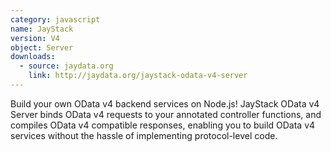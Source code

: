 ```yaml
---
category: javascript
name: JayStack
version: V4
object: Server
downloads:
  - source: jaydata.org
    link: http://jaydata.org/jaystack-odata-v4-server
---
```

Build your own OData v4 backend services on Node.js! JayStack OData v4 Server binds OData v4 requests to your annotated controller functions, and compiles OData v4 compatible responses, enabling you to build OData v4 services without the hassle of implementing protocol-level code.
